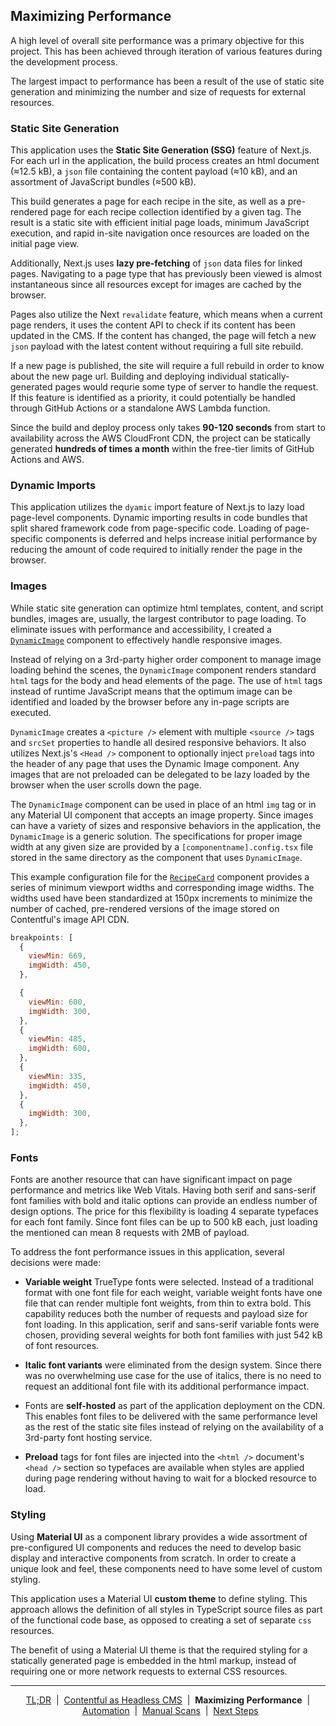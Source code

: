 ## Maximizing Performance

A high level of overall site performance was a primary objective for this project. This has been achieved through iteration of various features during the development process.

The largest impact to performance has been a result of the use of static site generation and minimizing the number and size of requests for external resources.

### Static Site Generation

This application uses the **Static Site Generation (SSG)** feature of Next.js. For each url in the application, the build process creates an html document (≈12.5 kB), a `json` file containing the content payload (≈10 kB), and an assortment of JavaScript bundles (≈500 kB).

This build generates a page for each recipe in the site, as well as a pre-rendered page for each recipe collection identified by a given tag. The result is a static site with efficient initial page loads, minimum JavaScript execution, and rapid in-site navigation once resources are loaded on the initial page view.

Additionally, Next.js uses **lazy pre-fetching** of `json` data files for linked pages. Navigating to a page type that has previously been viewed is almost instantaneous since all resources except for images are cached by the browser.

Pages also utilize the Next `revalidate` feature, which means when a current page renders, it uses the content API to check if its content has been updated in the CMS. If the content has changed, the page will fetch a new `json` payload with the latest content without requiring a full site rebuild.

If a new page is published, the site will require a full rebuild in order to know about the new page url. Building and deploying individual statically-generated pages would requrie some type of server to handle the request. If this feature is identified as a priority, it could potentially be handled through GitHub Actions or a standalone AWS Lambda function.

Since the build and deploy process only takes **90-120 seconds** from start to availability across the AWS CloudFront CDN, the project can be statically generated **hundreds of times a month** within the free-tier limits of GitHub Actions and AWS.

### Dynamic Imports

This application utilizes the `dyamic` import feature of Next.js to lazy load page-level components. Dynamic importing results in code bundles that split shared framework code from page-specific code. Loading of page-specific components is deferred and helps increase initial performance by reducing the amount of code required to initially render the page in the browser.

### Images

While static site generation can optimize html templates, content, and script bundles, images are, usually, the largest contributor to page loading. To eliminate issues with performance and accessibility, I created a [`DynamicImage`](src/components/Image/DynamicImage/) component to effectively handle responsive images.

Instead of relying on a 3rd-party higher order component to manage image loading behind the scenes, the `DynamicImage` component renders standard `html` tags for the body and head elements of the page. The use of `html` tags instead of runtime JavaScript means that the optimum image can be identified and loaded by the browser before any in-page scripts are executed.

`DynamicImage` creates a `<picture />` element with multiple `<source />` tags and `srcSet` properties to handle all desired responsive behaviors. It also utilizes Next.js's `<Head />` component to optionally inject `preload` tags into the header of any page that uses the Dynamic Image component. Any images that are not preloaded can be delegated to be lazy loaded by the browser when the user scrolls down the page.

The `DynamicImage` component can be used in place of an html `img` tag or in any Material UI component that accepts an image property. Since images can have a variety of sizes and responsive behaviors in the application, the `DynamicImage` is a generic solution. The specifications for proper image width at any given size are provided by a `[componentname].config.tsx` file stored in the same directory as the component that uses `DynamicImage`.

This example configuration file for the [`RecipeCard`](src/components/RecipeCard/) component provides a series of minimum viewport widths and corresponding image widths. The widths used have been standardized at 150px increments to minimize the number of cached, pre-rendered versions of the image stored on Contentful's image API CDN.

```javascript
breakpoints: [
  {
    viewMin: 669,
    imgWidth: 450,
  },

  {
    viewMin: 600,
    imgWidth: 300,
  },
  {
    viewMin: 485,
    imgWidth: 600,
  },
  {
    viewMin: 335,
    imgWidth: 450,
  },
  {
    imgWidth: 300,
  },
];
```

### Fonts

Fonts are another resource that can have significant impact on page performance and metrics like Web Vitals. Having both serif and sans-serif font families with bold and italic options can provide an endless number of design options. The price for this flexibility is loading 4 separate typefaces for each font family. Since font files can be up to 500 kB each, just loading the mentioned can mean 8 requests with 2MB of payload.

To address the font performance issues in this application, several decisions were made:

- **Variable weight** TrueType fonts were selected. Instead of a traditional format with one font file for each weight, variable weight fonts have one file that can render multiple font weights, from thin to extra bold. This capability reduces both the number of requests and payload size for font loading. In this application, serif and sans-serif variable fonts were chosen, providing several weights for both font families with just 542 kB of font resources.

- **Italic font variants** were eliminated from the design system. Since there was no overwhelming use case for the use of italics, there is no need to request an additional font file with its additional performance impact.

- Fonts are **self-hosted** as part of the application deployment on the CDN. This enables font files to be delivered with the same performance level as the rest of the static site files instead of relying on the availability of a 3rd-party font hosting service.

- **Preload** tags for font files are injected into the `<html />` document's `<head />` section so typefaces are available when styles are applied during page rendering without having to wait for a blocked resource to load.

### Styling

Using **Material UI** as a component library provides a wide assortment of pre-configured UI components and reduces the need to develop basic display and interactive components from scratch. In order to create a unique look and feel, these components need to have some level of custom styling.

This application uses a Material UI **custom theme** to define styling. This approach allows the definition of all styles in TypeScript source files as part of the functional code base, as opposed to creating a set of separate `css` resources.

The benefit of using a Material UI theme is that the required styling for a statically generated page is embedded in the html markup, instead of requiring one or more network requests to external CSS resources.

---

<p align="center">
  <a href="../README.md">TL;DR</a>&nbsp;&nbsp;|&nbsp;&nbsp;<a href="docs/contentful.md">Contentful as Headless CMS</a>&nbsp;&nbsp;|&nbsp;&nbsp;<strong>Maximizing Performance</strong>&nbsp;&nbsp;|&nbsp;&nbsp;<a href="automation.md">Automation</a>&nbsp;&nbsp;|&nbsp;&nbsp;<a href="manual-scans.md">Manual Scans</a>&nbsp;&nbsp;|&nbsp;&nbsp;<a href="next-steps.md">Next Steps</a>
</p>

